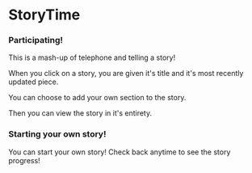 # StoryTime

### Participating!
This is a mash-up of telephone and telling a story!

When you click on a story, you are given it's title and it's most recently updated piece.

You can choose to add your own section to the story.

Then you can view the story in it's entirety.
<br>

### Starting your own story!

You can start your own story! Check back anytime to see the story progress!
